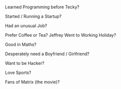 Learned Programming before Tecky?

Started / Running a Startup?

Had an unusual Job?

Prefer Coffee or Tea?
Jeffrey
Went to Working Holiday?

Good in Maths?

Desperately need a Boyfriend / Girlfriend?

Want to be Hacker?

Love Sports?

Fans of Matrix (the movie)?